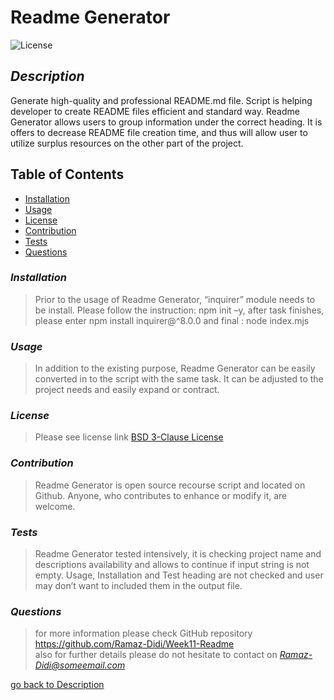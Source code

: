 
  
  # Readme Generator <br />
  ![License](https://img.shields.io/badge/License-BSD_3--Clause-blue.svg)
  ## *Description*
  Generate high-quality and professional README.md file. Script is helping developer to create README files efficient and standard way.  Readme Generator allows users to group information under the correct heading. It is offers to decrease README file creation time, and thus will allow user to utilize surplus resources on the other part of the project.
  
  ## Table of Contents 
- [Installation](#installation)<br />
- [Usage](#usage)<br />
- [License](#license)<br />
- [Contribution](#contribution)<br />
- [Tests](#tests)<br /> 
- [Questions](#questions)<br />

### *Installation*
> Prior to the usage of Readme Generator, “inquirer” module needs to be install. Please follow the instruction:  npm init –y, after task finishes, please enter npm install inquirer@^8.0.0 and final : node index.mjs

### *Usage*
> In addition to the existing purpose, Readme Generator can be easily converted in to the script with the same task. It can be adjusted to the project needs and easily expand or contract.

### *License*
> Please see license link  [BSD 3-Clause License](https://opensource.org/licenses/BSD-3-Clause)

### *Contribution*
>  Readme Generator is open source recourse script and located on Github. Anyone, who contributes to enhance or modify it, are welcome.

### *Tests*
>  Readme Generator tested intensively, it is checking project name and descriptions availability and allows to continue if input string is not empty. Usage, Installation and Test heading are not checked and user may don’t want to included them in the output file.

### *Questions*
>  for more information please check GitHub repository https://github.com/Ramaz-Didi/Week11-Readme<br />
 also for further details please do not hesitate to contact on *Ramaz-Didi@someemail.com*

 
[go back to Description](#description)
      
     